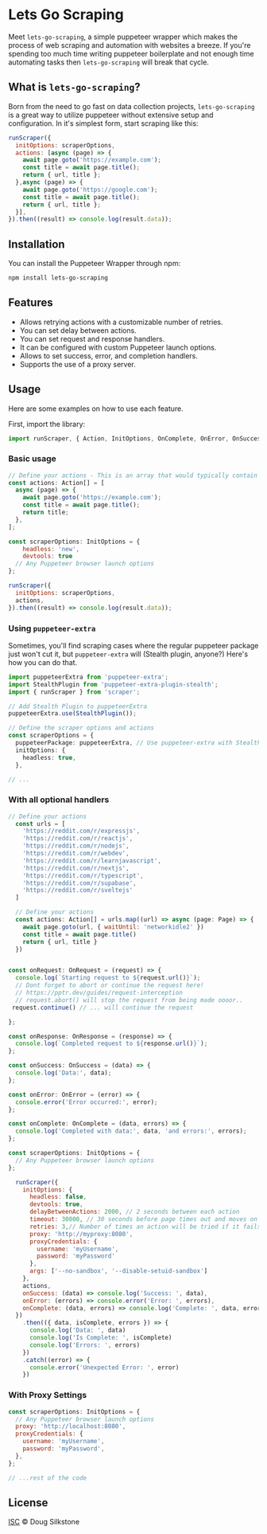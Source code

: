 # Lets Go Scraping

Meet `lets-go-scraping`, a simple puppeteer wrapper which makes the process of web scraping and automation with websites a breeze. If you're spending too much time writing puppeteer boilerplate and not enough time automating tasks then `lets-go-scraping` will break that cycle.

## What is `lets-go-scraping`?

Born from the need to go fast on data collection projects, `lets-go-scraping` is a great way to utilize puppeteer without extensive setup and configuration. In it's simplest form, start scraping like this:

```javascript
runScraper({
  initOptions: scraperOptions,
  actions: [async (page) => {
    await page.goto('https://example.com');
    const title = await page.title();
    return { url, title };
  },async (page) => {
    await page.goto('https://google.com');
    const title = await page.title();
    return { url, title };
  }],
}).then((result) => console.log(result.data));

```

## Installation

You can install the Puppeteer Wrapper through npm:

```bash
npm install lets-go-scraping
```

## Features

- Allows retrying actions with a customizable number of retries.
- You can set delay between actions.
- You can set request and response handlers.
- It can be configured with custom Puppeteer launch options.
- Allows to set success, error, and completion handlers.
- Supports the use of a proxy server.

## Usage

Here are some examples on how to use each feature.

First, import the library:

```javascript
import runScraper, { Action, InitOptions, OnComplete, OnError, OnSuccess, OnRequest, OnResponse } from 'lets-go-scraping';
```

### Basic usage

```javascript
// Define your actions - This is an array that would typically contain many urls, and a callback for each of them.
const actions: Action[] = [
  async (page) => {
    await page.goto('https://example.com');
    const title = await page.title();
    return title;
  },
];

const scraperOptions: InitOptions = {
    headless: 'new',
    devtools: true
  // Any Puppeteer browser launch options
};

runScraper({
  initOptions: scraperOptions,
  actions,
}).then((result) => console.log(result.data));
```

### Using `puppeteer-extra`

Sometimes, you'll find scraping cases where the regular puppeteer package just won't cut it, but `puppeteer-extra` will (Stealth plugin, anyone?) Here's how you can do that.

```ts
import puppeteerExtra from 'puppeteer-extra';
import StealthPlugin from 'puppeteer-extra-plugin-stealth';
import { runScraper } from 'scraper';

// Add Stealth Plugin to puppeteerExtra
puppeteerExtra.use(StealthPlugin());

// Define the scraper options and actions
const scraperOptions = {
  puppeteerPackage: puppeteerExtra, // Use puppeteer-extra with Stealth Plugin
  initOptions: {
    headless: true,
  },

// ...
```

### With all optional handlers

```javascript
// Define your actions
  const urls = [
    'https://reddit.com/r/expressjs',
    'https://reddit.com/r/reactjs',
    'https://reddit.com/r/nodejs',
    'https://reddit.com/r/webdev',
    'https://reddit.com/r/learnjavascript',
    'https://reddit.com/r/nextjs',
    'https://reddit.com/r/typescript',
    'https://reddit.com/r/supabase',
    'https://reddit.com/r/sveltejs'
  ]

  // Define your actions
  const actions: Action[] = urls.map((url) => async (page: Page) => {
    await page.goto(url, { waitUntil: 'networkidle2' })
    const title = await page.title()
    return { url, title }
  })


const onRequest: OnRequest = (request) => {
  console.log(`Starting request to ${request.url()}`);
  // Dont forget to abort or continue the request here!
  // https://pptr.dev/guides/request-interception
  // request.abort() will stop the request from being made oooor..
 request.continue() // ... will continue the request

};

const onResponse: OnResponse = (response) => {
  console.log(`Completed request to ${response.url()}`);
};

const onSuccess: OnSuccess = (data) => {
  console.log('Data:', data);
};

const onError: OnError = (error) => {
  console.error('Error occurred:', error);
};

const onComplete: OnComplete = (data, errors) => {
  console.log('Completed with data:', data, 'and errors:', errors);
};

const scraperOptions: InitOptions = {
  // Any Puppeteer browser launch options
};

  runScraper({
    initOptions: {
      headless: false,
      devtools: true,
      delayBetweenActions: 2000, // 2 seconds between each action
      timeout: 30000, // 30 seconds before page times out and moves on (default 60 seconds)
      retries: 3,// Number of times an action will be tried if it fails. default 3.
      proxy: 'http://myproxy:8080',
      proxyCredentials: {
        username: 'myUsername',
        password: 'myPassword'
      },
      args: ['--no-sandbox', '--disable-setuid-sandbox']
    },
    actions,
    onSuccess: (data) => console.log('Success: ', data),
    onError: (errors) => console.error('Error: ', errors),
    onComplete: (data, errors) => console.log('Complete: ', data, errors)
  })
    .then(({ data, isComplete, errors }) => {
      console.log('Data: ', data)
      console.log('Is Complete: ', isComplete)
      console.log('Errors: ', errors)
    })
    .catch((error) => {
      console.error('Unexpected Error: ', error)
    })
```

### With Proxy Settings

```javascript
const scraperOptions: InitOptions = {
  // Any Puppeteer browser launch options
  proxy: 'http://localhost:8080',
  proxyCredentials: {
    username: 'myUsername',
    password: 'myPassword',
  },
};

// ...rest of the code
```

## License

[ISC](LICENSE) © Doug Silkstone
